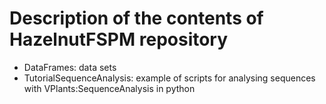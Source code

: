 # Description of the contents of HazelnutFSPM repository

 * DataFrames: data sets
 * TutorialSequenceAnalysis: example of scripts for analysing sequences with VPlants:SequenceAnalysis in python
 